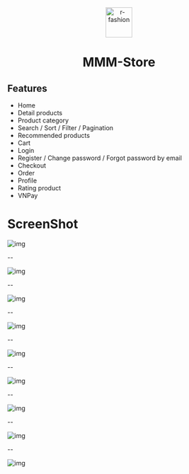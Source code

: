 <p>&nbsp;&nbsp;</p>
<p align="center">
  <img width="60" height="68" alt="r-fashion" src="http://mmm.infinityfreeapp.com/public/images/favicon1.png">
</p>
<p align="center">
  <h1 align="center">MMM-Store</h1>
</p>

## Features

- Home 
- Detail products
- Product category
- Search / Sort / Filter / Pagination
- Recommended products
- Cart
- Login 
- Register / Change password / Forgot password by email
- Checkout
- Order
- Profile
- Rating product
- VNPay
  
# ScreenShot

<img src="http://mmm.infinityfreeapp.com/public/images/Capture11.JPG" alt="img"/>

--

<img src="http://mmm.infinityfreeapp.com/public/images/Capture22.JPG" alt="img"/>

--

<img src="http://mmm.infinityfreeapp.com/public/images/Capture33.JPG" alt="img"/>

--

<img src="http://mmm.infinityfreeapp.com/public/images/Capture44.JPG" alt="img"/>

--

<img src="http://mmm.infinityfreeapp.com/public/images/Capture55.JPG" alt="img"/>

--

<img src="http://mmm.infinityfreeapp.com/public/images/Capture66.JPG" alt="img"/>

--

<img src="http://mmm.infinityfreeapp.com/public/images/Capture77.JPG" alt="img"/>

--

<img src="http://mmm.infinityfreeapp.com/public/images/Capture88.JPG" alt="img"/>

--

<img src="http://mmm.infinityfreeapp.com/public/images/Capture99.JPG" alt="img"/>


